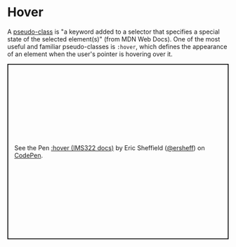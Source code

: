 # Hover

A [pseudo-class](https://developer.mozilla.org/en-US/docs/Web/CSS/Pseudo-classes) is "a keyword added to a selector that specifies a special state of the selected element(s)" (from MDN Web Docs). One of the most useful and familiar pseudo-classes is `:hover`, which defines the appearance of an element when the user's pointer is hovering over it.

<p class="codepen" data-height="400" data-default-tab="css,result" data-slug-hash="abXeMdN" data-editable="true" data-user="ersheff" style="height: 400px; box-sizing: border-box; display: flex; align-items: center; justify-content: center; border: 2px solid; margin: 1em 0; padding: 1em;">
  <span>See the Pen <a href="https://codepen.io/ersheff/pen/abXeMdN">
  :hover (IMS322 docs)</a> by Eric Sheffield (<a href="https://codepen.io/ersheff">@ersheff</a>)
  on <a href="https://codepen.io">CodePen</a>.</span>
</p>
<script async src="https://cpwebassets.codepen.io/assets/embed/ei.js"></script>
